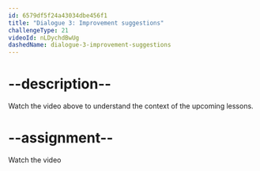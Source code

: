```yaml
---
id: 6579df5f24a43034dbe456f1
title: "Dialogue 3: Improvement suggestions"
challengeType: 21
videoId: nLDychdBwUg
dashedName: dialogue-3-improvement-suggestions
---
```


# --description--

Watch the video above to understand the context of the upcoming lessons.

# --assignment--

Watch the video
